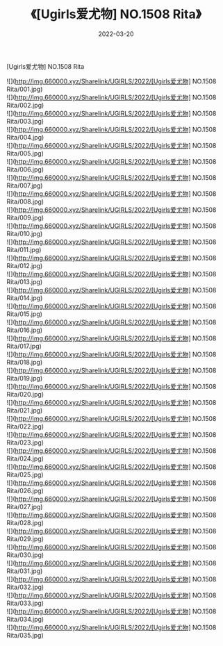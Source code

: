 ﻿---
layout: post
title:  《[Ugirls爱尤物] NO.1508 Rita》
date:   2022-03-20
img: http://img.660000.xyz/Sharelink/UGIRLS/2022/[Ugirls爱尤物] NO.1508 Rita/000.jpg
categories: [美女, 清纯, 唯美]
---

[Ugirls爱尤物] NO.1508 Rita

 ![](http://img.660000.xyz/Sharelink/UGIRLS/2022/[Ugirls爱尤物] NO.1508 Rita/001.jpg) <br>![](http://img.660000.xyz/Sharelink/UGIRLS/2022/[Ugirls爱尤物] NO.1508 Rita/002.jpg) <br>![](http://img.660000.xyz/Sharelink/UGIRLS/2022/[Ugirls爱尤物] NO.1508 Rita/003.jpg) <br>![](http://img.660000.xyz/Sharelink/UGIRLS/2022/[Ugirls爱尤物] NO.1508 Rita/004.jpg) <br>![](http://img.660000.xyz/Sharelink/UGIRLS/2022/[Ugirls爱尤物] NO.1508 Rita/005.jpg) <br>![](http://img.660000.xyz/Sharelink/UGIRLS/2022/[Ugirls爱尤物] NO.1508 Rita/006.jpg) <br>![](http://img.660000.xyz/Sharelink/UGIRLS/2022/[Ugirls爱尤物] NO.1508 Rita/007.jpg) <br>![](http://img.660000.xyz/Sharelink/UGIRLS/2022/[Ugirls爱尤物] NO.1508 Rita/008.jpg) <br>![](http://img.660000.xyz/Sharelink/UGIRLS/2022/[Ugirls爱尤物] NO.1508 Rita/009.jpg) <br>![](http://img.660000.xyz/Sharelink/UGIRLS/2022/[Ugirls爱尤物] NO.1508 Rita/010.jpg) <br>![](http://img.660000.xyz/Sharelink/UGIRLS/2022/[Ugirls爱尤物] NO.1508 Rita/011.jpg) <br>![](http://img.660000.xyz/Sharelink/UGIRLS/2022/[Ugirls爱尤物] NO.1508 Rita/012.jpg) <br>![](http://img.660000.xyz/Sharelink/UGIRLS/2022/[Ugirls爱尤物] NO.1508 Rita/013.jpg) <br>![](http://img.660000.xyz/Sharelink/UGIRLS/2022/[Ugirls爱尤物] NO.1508 Rita/014.jpg) <br>![](http://img.660000.xyz/Sharelink/UGIRLS/2022/[Ugirls爱尤物] NO.1508 Rita/015.jpg) <br>![](http://img.660000.xyz/Sharelink/UGIRLS/2022/[Ugirls爱尤物] NO.1508 Rita/016.jpg) <br>![](http://img.660000.xyz/Sharelink/UGIRLS/2022/[Ugirls爱尤物] NO.1508 Rita/017.jpg) <br>![](http://img.660000.xyz/Sharelink/UGIRLS/2022/[Ugirls爱尤物] NO.1508 Rita/018.jpg) <br>![](http://img.660000.xyz/Sharelink/UGIRLS/2022/[Ugirls爱尤物] NO.1508 Rita/019.jpg) <br>![](http://img.660000.xyz/Sharelink/UGIRLS/2022/[Ugirls爱尤物] NO.1508 Rita/020.jpg) <br>![](http://img.660000.xyz/Sharelink/UGIRLS/2022/[Ugirls爱尤物] NO.1508 Rita/021.jpg) <br>![](http://img.660000.xyz/Sharelink/UGIRLS/2022/[Ugirls爱尤物] NO.1508 Rita/022.jpg) <br>![](http://img.660000.xyz/Sharelink/UGIRLS/2022/[Ugirls爱尤物] NO.1508 Rita/023.jpg) <br>![](http://img.660000.xyz/Sharelink/UGIRLS/2022/[Ugirls爱尤物] NO.1508 Rita/024.jpg) <br>![](http://img.660000.xyz/Sharelink/UGIRLS/2022/[Ugirls爱尤物] NO.1508 Rita/025.jpg) <br>![](http://img.660000.xyz/Sharelink/UGIRLS/2022/[Ugirls爱尤物] NO.1508 Rita/026.jpg) <br>![](http://img.660000.xyz/Sharelink/UGIRLS/2022/[Ugirls爱尤物] NO.1508 Rita/027.jpg) <br>![](http://img.660000.xyz/Sharelink/UGIRLS/2022/[Ugirls爱尤物] NO.1508 Rita/028.jpg) <br>![](http://img.660000.xyz/Sharelink/UGIRLS/2022/[Ugirls爱尤物] NO.1508 Rita/029.jpg) <br>![](http://img.660000.xyz/Sharelink/UGIRLS/2022/[Ugirls爱尤物] NO.1508 Rita/030.jpg) <br>![](http://img.660000.xyz/Sharelink/UGIRLS/2022/[Ugirls爱尤物] NO.1508 Rita/031.jpg) <br>![](http://img.660000.xyz/Sharelink/UGIRLS/2022/[Ugirls爱尤物] NO.1508 Rita/032.jpg) <br>![](http://img.660000.xyz/Sharelink/UGIRLS/2022/[Ugirls爱尤物] NO.1508 Rita/033.jpg) <br>![](http://img.660000.xyz/Sharelink/UGIRLS/2022/[Ugirls爱尤物] NO.1508 Rita/034.jpg) <br>![](http://img.660000.xyz/Sharelink/UGIRLS/2022/[Ugirls爱尤物] NO.1508 Rita/035.jpg) <br>